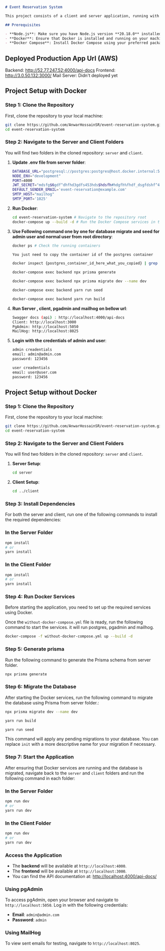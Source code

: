 ```markdown
# Event Reservation System

This project consists of a client and server application, running with a PostgreSQL database, pgAdmin for database management, and MailHog for email testing. Follow the instructions below to get started.

## Prerequisites

- **Node.js**: Make sure you have Node.js version **20.18.0** installed on your machine Or just need to install docker. Here you can run the app by docker or without docker both.
- **Docker**: Ensure that Docker is installed and running on your machine.
- **Docker Compose**: Install Docker Compose using your preferred package manager.
```

## Deployed Production App Url (AWS)

Backend: http://52.77.247.52:4000/api-docs
Frontend: http://3.0.50.132:3000/
Mail Server: Didn't deployed yet


## Project Setup with Docker

### Step 1: Clone the Repository

First, clone the repository to your local machine:

```bash
git clone https://github.com/AnwarHossainSR/event-reservation-system.git
cd event-reservation-system
```

### Step 2: Navigate to the Server and Client Folders

You will find two folders in the cloned repository: `server` and `client`.

1. **Update .env file from server folder**:

   ```bash
   DATABASE_URL="postgresql://postgres:postgres@host.docker.internal:5433/event_reservation"
   NODE_ENV="development"
   PORT=4000
   JWT_SECRET="mdsfg$6gdf^dhfhd3gdfs453hds$hdsfh#hdgfh%fhdf_dsgfdshf^4543djfg"
   DEFAULT_SENDER_EMAIL='event-reservation@example.com'
   SMTP_HOST="mailhog"
   SMTP_PORT='1025'

   ```

2. **Run Docker**:

   ```bash
   cd event-reservation-system # Navigate to the repository root
   docker-compose up --build -d # Run the Docker Compose services in the background

   ```

3. **Use Following command one by one for database migrate and seed for admin user and normal user from root directory**:

   ```bash
   docker ps # Check the running containers

   You just need to copy the container id of the postgres container
   ```

   ```bash
   docker inspect {postgres_container_id_here_what_you_copied} | grep IPAddress
   ```

   ```bash
   docker-compose exec backend npx prisma generate
   ```

   ```bash
   docker-compose exec backend npx prisma migrate dev --name dev
   ```

   ```bash
   docker-compose exec backend yarn run seed
   ```

    ```bash
   docker-compose exec backend yarn run build
   ```

4. **Run Server , client, pgadmin and mailhog on bellow url**:

   ```bash
   Swagger docs (api) : http://localhost:4000/api-docs
   Client: http://localhost:3000
   PgAdmin: http://localhost:5050
   MailHog: http://localhost:8025

   ```

5. **Login with the credentials of admin and user**:

   ```bash
   admin creadentials
   email: admin@admin.com
   password: 123456
   ```

   ```bash
   user creadentials
   email: user@user.com
   password: 123456
   ```

## Project Setup without Docker

### Step 1: Clone the Repository

First, clone the repository to your local machine:

```bash
git clone https://github.com/AnwarHossainSR/event-reservation-system.git
cd event-reservation-system
```

### Step 2: Navigate to the Server and Client Folders

You will find two folders in the cloned repository: `server` and `client`.

1. **Server Setup**:

   ```bash
   cd server

   ```

2. **Client Setup**:

   ```bash
   cd ../client

   ```

### Step 3: Install Dependencies

For both the server and client, run one of the following commands to install the required dependencies:

### In the Server Folder

```bash
npm install
# or
yarn install

```

### In the Client Folder

```bash
npm install
# or
yarn install

```

### Step 4: Run Docker Services

Before starting the application, you need to set up the required services using Docker.

Once the `without-docker-compose.yml` file is ready, run the following command to start the services. it will run postgres, pgadmin and mailhog.

```bash
docker-compose -f without-docker-compose.yml up --build -d

```

### Step 5: Generate prisma

Run the following command to generate the Prisma schema from server folder.

```bash
npx prisma generate

```

### Step 6: Migrate the Database

After starting the Docker services, run the following command to migrate the database using Prisma from server folder.:

```bash
npx prisma migrate dev --name dev

```

```bash
yarn run build

```

```bash
yarn run seed

```

This command will apply any pending migrations to your database. You can replace `init` with a more descriptive name for your migration if necessary.

### Step 7: Start the Application

After ensuring that Docker services are running and the database is migrated, navigate back to the `server` and `client` folders and run the following command in each folder:

### In the Server Folder

```bash
npm run dev
# or
yarn run dev

```

### In the Client Folder

```bash
npm run dev
# or
yarn run dev

```

### Access the Application

- The **backend** will be available at `http://localhost:4000`.
- The **frontend** will be available at `http://localhost:3000`.
- You can find the API documentation at: <http://localhost:4000/api-docs/>

### Using pgAdmin

To access pgAdmin, open your browser and navigate to `http://localhost:5050`. Log in with the following credentials:

- **Email**: `admin@admin.com`
- **Password**: `admin`

### Using MailHog

To view sent emails for testing, navigate to `http://localhost:8025`.
